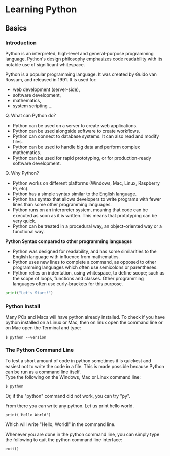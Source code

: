 # Learning Python

## Basics

### Introduction 
Python is an interpreted, high-level and general-purpose programming language. Python's design philosophy emphasizes code readability with its notable use of significant whitespace.  

Python is a popular programming language. It was created by Guido van Rossum, and released in 1991. It is used for:
- web development (server-side),
- software development,
- mathematics,
- system scripting ...

Q. What can Python do?  
- Python can be used on a server to create web applications.
- Python can be used alongside software to create workflows.
- Python can connect to database systems. It can also read and modify files.
- Python can be used to handle big data and perform complex mathematics.
- Python can be used for rapid prototyping, or for production-ready software development.  

Q. Why Python?
- Python works on different platforms (Windows, Mac, Linux, Raspberry Pi, etc).
- Python has a simple syntax similar to the English language.
- Python has syntax that allows developers to write programs with fewer lines than some other programming languages.
- Python runs on an interpreter system, meaning that code can be executed as soon as it is written. This means that prototyping can be very quick.
- Python can be treated in a procedural way, an object-oriented way or a functional way.

**Python Syntax compared to other programming languages**
- Python was designed for readability, and has some similarities to the English language with influence from mathematics.
- Python uses new lines to complete a command, as opposed to other programming languages which often use semicolons or parentheses.
- Python relies on indentation, using whitespace, to define scope; such as the scope of loops, functions and classes. Other programming languages often use curly-brackets for this purpose.

```python
print("Let's Start!")
```

### Python Install
Many PCs and Macs will have python already installed. To check if you have python installed on a Linux or Mac, then on linux open the command line or on Mac open the Terminal and type:

```shell
$ python --version
```

### The Python Command Line
To test a short amount of code in python sometimes it is quickest and easiest not to write the code in a file. This is made possible because Python can be run as a command line itself.  
Type the following on the Windows, Mac or Linux command line:  

```shell
$ python
```
Or, if the "python" command did not work, you can try "py".  

From there you can write any python. Let us print hello world.
```shell
print('Hello World')
```
Which will write "Hello, World!" in the command line. 

Whenever you are done in the python command line, you can simply type the following to quit the python command line interface:

```shell 
exit()
```